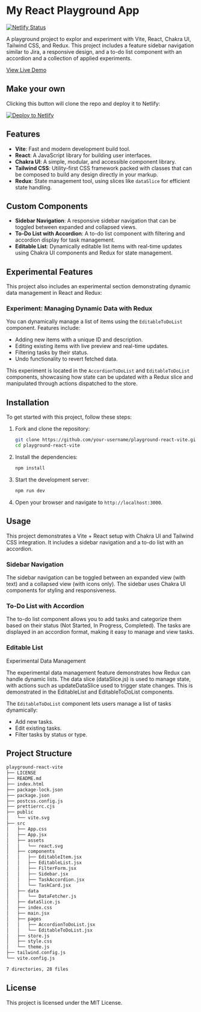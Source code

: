 # My React Playground App

[![Netlify Status](https://api.netlify.com/api/v1/badges/db92d949-49a1-4101-b8b1-cd5c0dfd62f2/deploy-status)](https://app.netlify.com/sites/playground-react-vite/deploys)

A playground project to explor and experiment with Vite, React, Chakra UI, Tailwind CSS, and Redux. This project includes a feature sidebar navigation similar to Jira, a responsive design, and a to-do list component with an accordion and a collection of applied experiments.

[View Live Demo](https://playground-react-vite.netlify.app)

## Make your own

Clicking this button will clone the repo and deploy it to Netlify:

[![Deploy to Netlify](https://www.netlify.com/img/deploy/button.svg)](https://app.netlify.com/start/deploy?repository=https://github.com/darkmastermindz/playground-react-vite&utm_source=github)

## Features

- **Vite**: Fast and modern development build tool.
- **React**: A JavaScript library for building user interfaces.
- **Chakra UI**: A simple, modular, and accessible component library.
- **Tailwind CSS**: Utility-first CSS framework packed with classes that can be composed to build any design directly in your markup.
- **Redux**: State management tool, using slices like `dataSlice` for efficient state handling.

## Custom Components

- **Sidebar Navigation**: A responsive sidebar navigation that can be toggled between expanded and collapsed views.
- **To-Do List with Accordion**: A to-do list component with filtering and accordion display for task management.
- **Editable List**: Dynamically editable list items with real-time updates using Chakra UI components and Redux for state management.

## Experimental Features

This project also includes an experimental section demonstrating dynamic data management in React and Redux:

### **Experiment: Managing Dynamic Data with Redux**

You can dynamically manage a list of items using the `EditableToDoList` component. Features include:
- Adding new items with a unique ID and description.
- Editing existing items with live preview and real-time updates.
- Filtering tasks by their status.
- Undo functionality to revert fetched data.
  
This experiment is located in the `AccordionToDoList` and `EditableToDoList` components, showcasing how state can be updated with a Redux slice and manipulated through actions dispatched to the store.

## Installation

To get started with this project, follow these steps:

1. Fork and clone the repository:

    ```bash
    git clone https://github.com/your-username/playground-react-vite.git
    cd playground-react-vite
    ```

2. Install the dependencies:

    ```bash
    npm install
    ```

3. Start the development server:

    ```bash
    npm run dev
    ```

4. Open your browser and navigate to `http://localhost:3000`.

## Usage

This project demonstrates a Vite + React setup with Chakra UI and Tailwind CSS integration. It includes a sidebar navigation and a to-do list with an accordion.

### Sidebar Navigation

The sidebar navigation can be toggled between an expanded view (with text) and a collapsed view (with icons only). The sidebar uses Chakra UI components for styling and responsiveness.

### To-Do List with Accordion

The to-do list component allows you to add tasks and categorize them based on their status (Not Started, In Progress, Completed). The tasks are displayed in an accordion format, making it easy to manage and view tasks.

### Editable List

Experimental Data Management

The experimental data management feature demonstrates how Redux can handle dynamic lists. The data slice (dataSlice.js) is used to manage state, with actions such as updateDataSlice used to trigger state changes. This is demonstrated in the EditableList and EditableToDoList components.

The `EditableToDoList` component lets users manage a list of tasks dynamically:
- Add new tasks.
- Edit existing tasks.
- Filter tasks by status or type.

## Project Structure

```bash
playground-react-vite
├── LICENSE
├── README.md
├── index.html
├── package-lock.json
├── package.json
├── postcss.config.js
├── prettierrc.cjs
├── public
│   └── vite.svg
├── src
│   ├── App.css
│   ├── App.jsx
│   ├── assets
│   │   └── react.svg
│   ├── components
│   │   ├── EditableItem.jsx
│   │   ├── EditableList.jsx
│   │   ├── FilterForm.jsx
│   │   ├── Sidebar.jsx
│   │   ├── TaskAccordion.jsx
│   │   └── TaskCard.jsx
│   ├── data
│   │   └── DataFetcher.js
│   ├── dataSlice.js
│   ├── index.css
│   ├── main.jsx
│   ├── pages
│   │   ├── AccordionToDoList.jsx
│   │   └── EditableToDoList.jsx
│   ├── store.js
│   ├── style.css
│   └── theme.js
├── tailwind.config.js
└── vite.config.js

7 directories, 28 files

```

## License

This project is licensed under the MIT License.
